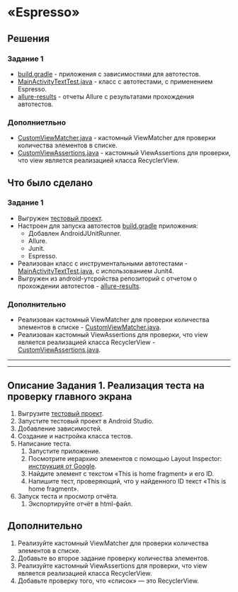 # «Espresso»

## Решения
### Задание 1
* <a href="https://github.com/Nephedov/9.Mobile-application-testing/blob/main/app/build.gradle">build.gradle</a> - приложения с зависимостями для автотестов.
* <a href="https://github.com/Nephedov/9.Mobile-application-testing/blob/main/app/src/androidTest/java/ru/kkuzmichev/simpleappforespresso/MainActivityTextTest.java">MainActivityTextTest.java</a> - класс с автотестами, с применением Espresso.
* <a href="https://github.com/Nephedov/9.Mobile-application-testing/tree/main/app/src/androidTest/java/ru/kkuzmichev/simpleappforespresso/allure-results">allure-results</a> - отчеты Allure с результатами прохождения
  автотестов.
  
### Дополниетльно
* <a href="https://github.com/Nephedov/9.Mobile-application-testing/blob/main/app/src/androidTest/java/ru/kkuzmichev/simpleappforespresso/CustomViewMatcher.java">CustomViewMatcher.java</a> -
  кастомный ViewMatcher для проверки количества элементов в списке.
* <a href="https://github.com/Nephedov/9.Mobile-application-testing/blob/main/app/src/androidTest/java/ru/kkuzmichev/simpleappforespresso/CustomViewAssertions.java">CustomViewAssertions.java</a> -
  кастомный ViewAssertions для проверки, что view является реализацией класса RecyclerView.

  
## Что было сделано
### Задание 1
* Выгружен [тестовый проект](https://github.com/netology-code/mqa-homeworks/tree/main/2.5%20Espresso/simpleAppForEspresso).
* Настроен для запуска автотестов <a href="https://github.com/Nephedov/9.Mobile-application-testing/blob/main/app/build.gradle">build.gradle</a> приложения:
    * Добавлен AndroidJUnitRunner.
    * Allure.
    * Junit.
    * Espresso.
* Реализован класс с инструментальными автотестами -
  <a href="https://github.com/Nephedov/9.Mobile-application-testing/blob/main/app/src/androidTest/java/ru/kkuzmichev/simpleappforespresso/MainActivityTextTest.java">MainActivityTextTest.java</a>, с использованием Junit4.
* Выгружен из android-утсройства репозиторий с отчетом о прохождении автотестов -
  <a href="https://github.com/Nephedov/9.Mobile-application-testing/tree/main/app/src/androidTest/java/ru/kkuzmichev/simpleappforespresso/allure-results">allure-results</a>.


### Дополнительно
* Реализован кастомный ViewMatcher для проверки количества элементов в списке -
  <a href="https://github.com/Nephedov/9.Mobile-application-testing/blob/main/app/src/androidTest/java/ru/kkuzmichev/simpleappforespresso/CustomViewMatcher.java">CustomViewMatcher.java</a>.
* Реализован кастомный ViewAssertions для проверки, что view является реализацией класса RecyclerView -
  <a href="https://github.com/Nephedov/9.Mobile-application-testing/blob/main/app/src/androidTest/java/ru/kkuzmichev/simpleappforespresso/CustomViewAssertions.java">CustomViewAssertions.java</a>.


---
---


## Описание Задания 1. Реализация теста на проверку главного экрана
1. Выгрузите [тестовый проект](https://github.com/netology-code/mqa-homeworks/tree/main/2.5%20Espresso/simpleAppForEspresso).
2. Запустите тестовый проект в Android Studio.
3. Добавление зависимостей.
4. Создание и настройка класса тестов.
5. Написание теста.
     1. Запустите приложение.
     2. Посмотрите иерархию элементов с помощью Layout Inspector: [инструкция от Google](https://developer.android.com/studio/debug/layout-inspector).
     3. Найдите элемент с текстом «This is home fragment» и его ID.
     4. Напишите тест, проверяющий, что у найденного ID текст «This is home fragment».
6. Запуск теста и просмотр отчёта.
    1. Экспортируйте отчёт в html-файл.


## Дополнительно
1. Реализуйте кастомный ViewMatcher для проверки количества элементов в списке.
2. Добавьте во второе задание проверку количества элементов.
3. Реализуйте кастомный ViewAssertions для проверки, что view является реализацией класса RecyclerView.
4. Добавьте проверку того, что «список» — это RecyclerView.

